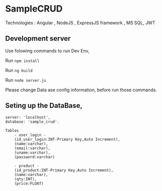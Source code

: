 # SampleCRUD

Technologies : 
    Angular ,
    NodeJS , 
    ExpressJS framework , 
    MS SQL,
    JWT

## Development server
Use folowing commands to run Dev Env,

Run `npm install` 

Run `ng build` 

Run `node server.js`

Please change Data ase config information, before run those commands. 

## Seting up the DataBase,
    server: 'localhost', 
    database: 'sample_crud'.

    Tables 
        - user_login - 
        (id_user_login:INT-Primary Key,Auto Increment),
        (name:varchar),
        (email:varchar),
        (uname:varchar),
        (password:varchar)

        - product -
        (id_product:INT-Primary Key,Auto Increment),
        (name:varchar),
        (qty:INT),
        (price:FLOAT)

